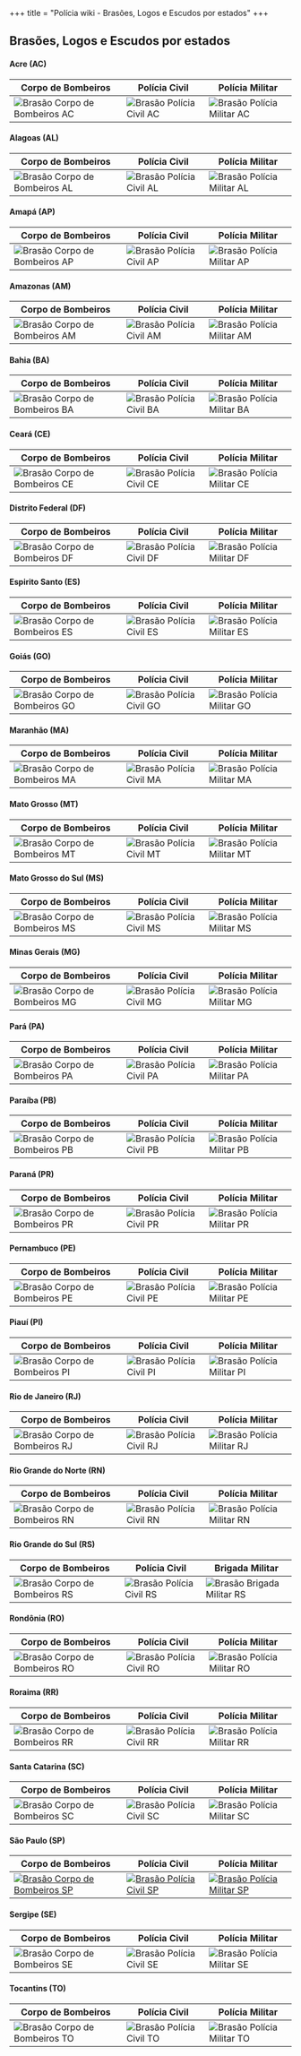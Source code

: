 +++
title = "Polícia wiki - Brasões, Logos e Escudos por estados"
+++

## Brasões, Logos e Escudos por estados

#### Acre (AC)

| Corpo de Bombeiros | Polícia Civil | Polícia Militar |
|---|---|---|
| ![Brasão Corpo de Bombeiros AC](/assets/images/brasoes/ac/bombeiros_thumb.png) | ![Brasão Polícia Civil AC](/assets/images/brasoes/ac/pc_thumb.png) | ![Brasão Polícia Militar AC](/assets/images/brasoes/ac/pm_thumb.png) |

#### Alagoas (AL)

| Corpo de Bombeiros | Polícia Civil | Polícia Militar |
|---|---|---|
| ![Brasão Corpo de Bombeiros AL](/assets/images/brasoes/al/bombeiros_thumb.png) | ![Brasão Polícia Civil AL](/assets/images/brasoes/al/pc_thumb.png) | ![Brasão Polícia Militar AL](/assets/images/brasoes/al/pm_thumb.png) |

#### Amapá (AP)

| Corpo de Bombeiros | Polícia Civil | Polícia Militar |
|---|---|---|
| ![Brasão Corpo de Bombeiros AP](/assets/images/brasoes/ap/bombeiros_thumb.png) | ![Brasão Polícia Civil AP](/assets/images/brasoes/ap/pc_thumb.png) | ![Brasão Polícia Militar AP](/assets/images/brasoes/ap/pm_thumb.png) |

#### Amazonas (AM)

| Corpo de Bombeiros | Polícia Civil | Polícia Militar |
|---|---|---|
| ![Brasão Corpo de Bombeiros AM](/assets/images/brasoes/am/bombeiros_thumb.png) | ![Brasão Polícia Civil AM](/assets/images/brasoes/am/pc_thumb.png) | ![Brasão Polícia Militar AM](/assets/images/brasoes/am/pm_thumb.png) |

#### Bahia (BA)

| Corpo de Bombeiros | Polícia Civil | Polícia Militar |
|---|---|---|
| ![Brasão Corpo de Bombeiros BA](/assets/images/brasoes/ba/bombeiros_thumb.png) | ![Brasão Polícia Civil BA](/assets/images/brasoes/ba/pc_thumb.png) | ![Brasão Polícia Militar BA](/assets/images/brasoes/ba/pm_thumb.png) |

#### Ceará (CE)

| Corpo de Bombeiros | Polícia Civil | Polícia Militar |
|---|---|---|
| ![Brasão Corpo de Bombeiros CE](/assets/images/brasoes/ce/bombeiros_thumb.png) | ![Brasão Polícia Civil CE](/assets/images/brasoes/ce/pc_thumb.png) | ![Brasão Polícia Militar CE](/assets/images/brasoes/ce/pm_thumb.png) |

#### Distrito Federal (DF)

| Corpo de Bombeiros | Polícia Civil | Polícia Militar |
|---|---|---|
| ![Brasão Corpo de Bombeiros DF](/assets/images/brasoes/df/bombeiros_thumb.png) | ![Brasão Polícia Civil DF](/assets/images/brasoes/df/pc_thumb.png) | ![Brasão Polícia Militar DF](/assets/images/brasoes/df/pm_thumb.png) |

#### Espirito Santo (ES)

| Corpo de Bombeiros | Polícia Civil | Polícia Militar |
|---|---|---|
| ![Brasão Corpo de Bombeiros ES](/assets/images/brasoes/es/bombeiros_thumb.png) | ![Brasão Polícia Civil ES](/assets/images/brasoes/es/pc_thumb.png) | ![Brasão Polícia Militar ES](/assets/images/brasoes/es/pm_thumb.png) |

#### Goiás (GO)

| Corpo de Bombeiros | Polícia Civil | Polícia Militar |
|---|---|---|
| ![Brasão Corpo de Bombeiros GO](/assets/images/brasoes/go/bombeiros_thumb.png) | ![Brasão Polícia Civil GO](/assets/images/brasoes/go/pc_thumb.png) | ![Brasão Polícia Militar GO](/assets/images/brasoes/go/pm_thumb.png) |

#### Maranhão (MA)

| Corpo de Bombeiros | Polícia Civil | Polícia Militar |
|---|---|---|
| ![Brasão Corpo de Bombeiros MA](/assets/images/brasoes/ma/bombeiros_thumb.png) | ![Brasão Polícia Civil MA](/assets/images/brasoes/ma/pc_thumb.png) | ![Brasão Polícia Militar MA](/assets/images/brasoes/ma/pm_thumb.png) |

#### Mato Grosso (MT)

| Corpo de Bombeiros | Polícia Civil | Polícia Militar |
|---|---|---|
| ![Brasão Corpo de Bombeiros MT](/assets/images/brasoes/mt/bombeiros_thumb.png) | ![Brasão Polícia Civil MT](/assets/images/brasoes/mt/pc_thumb.png) | ![Brasão Polícia Militar MT](/assets/images/brasoes/mt/pm_thumb.png) |

#### Mato Grosso do Sul (MS)

| Corpo de Bombeiros | Polícia Civil | Polícia Militar |
|---|---|---|
| ![Brasão Corpo de Bombeiros MS](/assets/images/brasoes/ms/bombeiros_thumb.png) | ![Brasão Polícia Civil MS](/assets/images/brasoes/ms/pc_thumb.png) | ![Brasão Polícia Militar MS](/assets/images/brasoes/ms/pm_thumb.png) |

#### Minas Gerais (MG)

| Corpo de Bombeiros | Polícia Civil | Polícia Militar |
|---|---|---|
| ![Brasão Corpo de Bombeiros MG](/assets/images/brasoes/mg/bombeiros_thumb.png) | ![Brasão Polícia Civil MG](/assets/images/brasoes/mg/pc_thumb.png) | ![Brasão Polícia Militar MG](/assets/images/brasoes/mg/pm_thumb.png) |

#### Pará (PA)

| Corpo de Bombeiros | Polícia Civil | Polícia Militar |
|---|---|---|
| ![Brasão Corpo de Bombeiros PA](/assets/images/brasoes/pa/bombeiros_thumb.png) | ![Brasão Polícia Civil PA](/assets/images/brasoes/pa/pc_thumb.png) | ![Brasão Polícia Militar PA](/assets/images/brasoes/pa/pm_thumb.png) |

#### Paraíba (PB)

| Corpo de Bombeiros | Polícia Civil | Polícia Militar |
|---|---|---|
| ![Brasão Corpo de Bombeiros PB](/assets/images/brasoes/pb/bombeiros_thumb.png) | ![Brasão Polícia Civil PB](/assets/images/brasoes/pb/pc_thumb.png) | ![Brasão Polícia Militar PB](/assets/images/brasoes/pb/pm_thumb.png) |

#### Paraná (PR)

| Corpo de Bombeiros | Polícia Civil | Polícia Militar |
|---|---|---|
| ![Brasão Corpo de Bombeiros PR](/assets/images/brasoes/pr/bombeiros_thumb.png) | ![Brasão Polícia Civil PR](/assets/images/brasoes/pr/pc_thumb.png) | ![Brasão Polícia Militar PR](/assets/images/brasoes/pr/pm_thumb.png) |

#### Pernambuco (PE)

| Corpo de Bombeiros | Polícia Civil | Polícia Militar |
|---|---|---|
| ![Brasão Corpo de Bombeiros PE](/assets/images/brasoes/pe/bombeiros_thumb.png) | ![Brasão Polícia Civil PE](/assets/images/brasoes/pe/pc_thumb.png) | ![Brasão Polícia Militar PE](/assets/images/brasoes/pe/pm_thumb.png) |

#### Piauí (PI)

| Corpo de Bombeiros | Polícia Civil | Polícia Militar |
|---|---|---|
| ![Brasão Corpo de Bombeiros PI](/assets/images/brasoes/pi/bombeiros_thumb.png) | ![Brasão Polícia Civil PI](/assets/images/brasoes/pi/pc_thumb.png) | ![Brasão Polícia Militar PI](/assets/images/brasoes/pi/pm_thumb.png) |

#### Rio de Janeiro (RJ)

| Corpo de Bombeiros | Polícia Civil | Polícia Militar |
|---|---|---|
| ![Brasão Corpo de Bombeiros RJ](/assets/images/brasoes/rj/bombeiros_thumb.png) | ![Brasão Polícia Civil RJ](/assets/images/brasoes/rj/pc_thumb.png) | ![Brasão Polícia Militar RJ](/assets/images/brasoes/rj/pm_thumb.png) |

#### Rio Grande do Norte (RN)

| Corpo de Bombeiros | Polícia Civil | Polícia Militar |
|---|---|---|
| ![Brasão Corpo de Bombeiros RN](/assets/images/brasoes/rn/bombeiros_thumb.png) | ![Brasão Polícia Civil RN](/assets/images/brasoes/rn/pc_thumb.png) | ![Brasão Polícia Militar RN](/assets/images/brasoes/rn/pm_thumb.png) |

#### Rio Grande do Sul (RS)

| Corpo de Bombeiros | Polícia Civil | Brigada Militar |
|---|---|---|
| ![Brasão Corpo de Bombeiros RS](/assets/images/brasoes/rs/bombeiros_thumb.png) | ![Brasão Polícia Civil RS](/assets/images/brasoes/rs/pc_thumb.png) | ![Brasão Brigada Militar RS](/assets/images/brasoes/rs/bm_thumb.png) |

#### Rondônia (RO)

| Corpo de Bombeiros | Polícia Civil | Polícia Militar |
|---|---|---|
| ![Brasão Corpo de Bombeiros RO](/assets/images/brasoes/ro/bombeiros_thumb.png) | ![Brasão Polícia Civil RO](/assets/images/brasoes/ro/pc_thumb.png) | ![Brasão Polícia Militar RO](/assets/images/brasoes/ro/pm_thumb.png) |

#### Roraima (RR)

| Corpo de Bombeiros | Polícia Civil | Polícia Militar |
|---|---|---|
| ![Brasão Corpo de Bombeiros RR](/assets/images/brasoes/rr/bombeiros_thumb.png) | ![Brasão Polícia Civil RR](/assets/images/brasoes/rr/pc_thumb.png) | ![Brasão Polícia Militar RR](/assets/images/brasoes/rr/pm_thumb.png) |

#### Santa Catarina (SC)

| Corpo de Bombeiros | Polícia Civil | Polícia Militar |
|---|---|---|
| ![Brasão Corpo de Bombeiros SC](/assets/images/brasoes/sc/bombeiros_thumb.png) | ![Brasão Polícia Civil SC](/assets/images/brasoes/sc/pc_thumb.png) | ![Brasão Polícia Militar SC](/assets/images/brasoes/sc/pm_thumb.png) |

#### São Paulo (SP)

| Corpo de Bombeiros | Polícia Civil | Polícia Militar |
|---|---|---|
| [![Brasão Corpo de Bombeiros SP](/assets/images/brasoes/sp/bombeiros_thumb.png)](/assets/images/brasoes/sp/bombeiros_large.png) | [![Brasão Polícia Civil SP](/assets/images/brasoes/sp/pc_thumb.png)](/assets/images/brasoes/sp/pc_large.png) | [![Brasão Polícia Militar SP](/assets/images/brasoes/sp/pm_thumb.png)](/assets/images/brasoes/sp/pm_large.png) |

#### Sergipe (SE)

| Corpo de Bombeiros | Polícia Civil | Polícia Militar |
|---|---|---|
| ![Brasão Corpo de Bombeiros SE](/assets/images/brasoes/se/bombeiros_thumb.png) | ![Brasão Polícia Civil SE](/assets/images/brasoes/se/pc_thumb.png) | ![Brasão Polícia Militar SE](/assets/images/brasoes/se/pm_thumb.png) |

#### Tocantins (TO)

| Corpo de Bombeiros | Polícia Civil | Polícia Militar |
|---|---|---|
| ![Brasão Corpo de Bombeiros TO](/assets/images/brasoes/to/bombeiros_thumb.png) | ![Brasão Polícia Civil TO](/assets/images/brasoes/to/pc_thumb.png) | ![Brasão Polícia Militar TO](/assets/images/brasoes/to/pm_thumb.png) |
